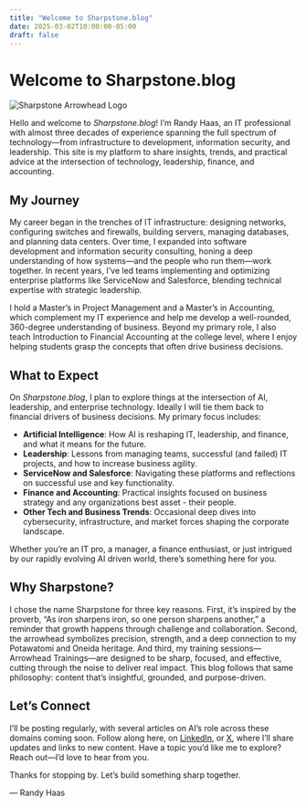 ```yaml
---
title: "Welcome to Sharpstone.blog"
date: 2025-03-02T10:00:00-05:00
draft: false
---
```


# Welcome to Sharpstone.blog
![Sharpstone Arrowhead Logo](/images/arrowhead-logo.png "center")

Hello and welcome to *Sharpstone.blog*! I’m Randy Haas, an IT professional with almost three decades of experience spanning the full spectrum of technology—from infrastructure to development, information security, and leadership. This site is my platform to share insights, trends, and practical advice at the intersection of technology, leadership, finance, and accounting.

## My Journey
My career began in the trenches of IT infrastructure: designing networks, configuring switches and firewalls, building servers, managing databases, and planning data centers. Over time, I expanded into software development and information security consulting, honing a deep understanding of how systems—and the people who run them—work together. In recent years, I’ve led teams implementing and optimizing enterprise platforms like ServiceNow and Salesforce, blending technical expertise with strategic leadership.

I hold a Master’s in Project Management and a Master’s in Accounting, which complement my IT experience and help me develop a well-rounded, 360-degree understanding of business. Beyond my primary role, I also teach Introduction to Financial Accounting at the college level, where I enjoy helping students grasp the concepts that often drive business decisions.

## What to Expect
On *Sharpstone.blog*, I plan to explore things at the intersection of AI, leadership, and enterprise technology. Ideally I will tie them back to financial drivers of business decisions. My primary focus includes:
- **Artificial Intelligence**: How AI is reshaping IT, leadership, and finance, and what it means for the future.
- **Leadership**: Lessons from managing teams, successful (and failed) IT projects, and how to increase business agility.
- **ServiceNow and Salesforce**: Navigating these platforms and reflections on successful use and key functionality.
- **Finance and Accounting**: Practical insights focused on business strategy and any organizations best asset - their people.
- **Other Tech and Business Trends**: Occasional deep dives into cybersecurity, infrastructure, and market forces shaping the corporate landscape.

 Whether you’re an IT pro, a manager, a finance enthusiast, or just intrigued by our rapidly evolving AI driven world, there’s something here for you.

## Why Sharpstone?
I chose the name Sharpstone for three key reasons. First, it’s inspired by the proverb, “As iron sharpens iron, so one person sharpens another,” a reminder that growth happens through challenge and collaboration. Second, the arrowhead symbolizes precision, strength, and a deep connection to my Potawatomi and Oneida heritage. And third, my training sessions—Arrowhead Trainings—are designed to be sharp, focused, and effective, cutting through the noise to deliver real impact. This blog follows that same philosophy: content that’s insightful, grounded, and purpose-driven.

## Let’s Connect
I’ll be posting regularly, with several articles on AI’s role across these domains coming soon. Follow along here, on [LinkedIn](https://linkedin.com/in/rghaas), or [X](https://x.com/therandyhaas), where I’ll share updates and links to new content. Have a topic you’d like me to explore? Reach out—I’d love to hear from you.

Thanks for stopping by. Let’s build something sharp together.

— Randy Haas